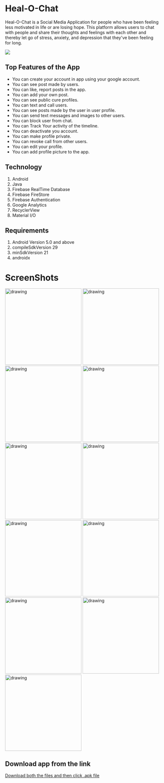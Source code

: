 # Heal-O-Chat
Heal-O-Chat is a Social Media Application for people who have been feeling less motivated in life or are losing hope. This platform allows users to chat with people and share their thoughts and feelings with each other and thereby let go of stress, anxiety, and depression that they've been feeling for long.

![](https://github.com/plazzy99/Heal-O-Chat/blob/master/app/src/main/res/drawable/doodle.png)

## Top Features of the App
- You can create your account in app using your google account.
- You can see post made by users.
- You can like, report posts in the app.
- You can add your own post.
- You can see public cure profiles.
- You can text and call users.
- You can see posts made by the user in user profile.
- You can send text messages and images to other users.
- You can block user from chat.
- You can Track Your activity of the timeline.
- You can deactivate you account.
- You can make profile private.
- You can revoke call from other users.
- You can edit your profile.
- You can add profile picture to the app.

## Technology
1. Android
2. Java
3. Firebase RealTime Database
4. Firebase FireStore
5. Firebase Authentication
6. Google Analytics
7. RecyclerView
8. Material I/O

## Requirements
1. Android Version 5.0 and above
2. compileSdkVersion 29
3. minSdkVersion 21
4. androidx

# ScreenShots
<img src="https://github.com/plazzy99/Heal-O-Chat/blob/master/app/src/main/res/drawable/splash.png" alt="drawing" width="250"/>  <img src="https://github.com/plazzy99/Heal-O-Chat/blob/master/app/src/main/res/drawable/welcome_screen.png" alt="drawing" width="250"/>
<img src="https://github.com/plazzy99/Heal-O-Chat/blob/master/app/src/main/res/drawable/post.png" alt="drawing" width="250"/>
<img src="https://github.com/plazzy99/Heal-O-Chat/blob/master/app/src/main/res/drawable/your_profile.png" alt="drawing" width="250"/>
<img src="https://github.com/plazzy99/Heal-O-Chat/blob/master/app/src/main/res/drawable/home_screen.png" alt="drawing" width="250"/>
<img src="https://github.com/plazzy99/Heal-O-Chat/blob/master/app/src/main/res/drawable/chat_list.png" alt="drawing" width="250"/>
<img src="https://github.com/plazzy99/Heal-O-Chat/blob/master/app/src/main/res/drawable/cure_profile.png" alt="drawing" width="250"/>
<img src="https://github.com/plazzy99/Heal-O-Chat/blob/master/app/src/main/res/drawable/chat.png" alt="drawing" width="250"/>
<img src="https://github.com/plazzy99/Heal-O-Chat/blob/master/app/src/main/res/drawable/about_us.png" alt="drawing" width="250"/>
<img src="https://github.com/plazzy99/Heal-O-Chat/blob/master/app/src/main/res/drawable/setting.png" alt="drawing" width="250"/>
<img src="https://github.com/plazzy99/Heal-O-Chat/blob/master/app/src/main/res/drawable/post_bottom_sheet.png" alt="drawing" width="250"/>

## Download app from the link
[Download both the files and then click .apk file](https://drive.google.com/drive/folders/1b5-8xw9_6Mp4vyKElj-K4mPzqCfPeGgL?usp=sharing)
